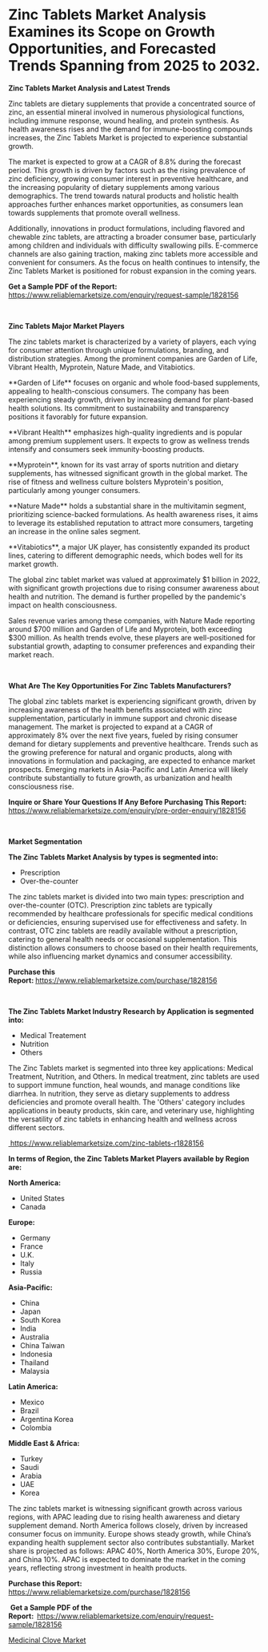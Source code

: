 <p><h1>Zinc Tablets Market Analysis Examines its Scope on Growth Opportunities, and Forecasted Trends Spanning from 2025 to 2032.</h1></p><p><strong>Zinc Tablets Market Analysis and Latest Trends</strong></p>
<p><p>Zinc tablets are dietary supplements that provide a concentrated source of zinc, an essential mineral involved in numerous physiological functions, including immune response, wound healing, and protein synthesis. As health awareness rises and the demand for immune-boosting compounds increases, the Zinc Tablets Market is projected to experience substantial growth.</p><p>The market is expected to grow at a CAGR of 8.8% during the forecast period. This growth is driven by factors such as the rising prevalence of zinc deficiency, growing consumer interest in preventive healthcare, and the increasing popularity of dietary supplements among various demographics. The trend towards natural products and holistic health approaches further enhances market opportunities, as consumers lean towards supplements that promote overall wellness.</p><p>Additionally, innovations in product formulations, including flavored and chewable zinc tablets, are attracting a broader consumer base, particularly among children and individuals with difficulty swallowing pills. E-commerce channels are also gaining traction, making zinc tablets more accessible and convenient for consumers. As the focus on health continues to intensify, the Zinc Tablets Market is positioned for robust expansion in the coming years.</p></p>
<p><strong>Get a Sample PDF of the Report:&nbsp;</strong> <a href="https://www.reliablemarketsize.com/enquiry/request-sample/1828156?utm_campaign=3352&utm_medium=2&utm_source=Github&utm_content=ia&utm_term=08032025&utm_id=zinc-tablets">https://www.reliablemarketsize.com/enquiry/request-sample/1828156</a></p>
<p>&nbsp;</p>
<p><strong>Zinc Tablets Major Market Players</strong></p>
<p><p>The zinc tablets market is characterized by a variety of players, each vying for consumer attention through unique formulations, branding, and distribution strategies. Among the prominent companies are Garden of Life, Vibrant Health, Myprotein, Nature Made, and Vitabiotics.</p><p>**Garden of Life** focuses on organic and whole food-based supplements, appealing to health-conscious consumers. The company has been experiencing steady growth, driven by increasing demand for plant-based health solutions. Its commitment to sustainability and transparency positions it favorably for future expansion.</p><p>**Vibrant Health** emphasizes high-quality ingredients and is popular among premium supplement users. It expects to grow as wellness trends intensify and consumers seek immunity-boosting products.</p><p>**Myprotein**, known for its vast array of sports nutrition and dietary supplements, has witnessed significant growth in the global market. The rise of fitness and wellness culture bolsters Myprotein's position, particularly among younger consumers.</p><p>**Nature Made** holds a substantial share in the multivitamin segment, prioritizing science-backed formulations. As health awareness rises, it aims to leverage its established reputation to attract more consumers, targeting an increase in the online sales segment.</p><p>**Vitabiotics**, a major UK player, has consistently expanded its product lines, catering to different demographic needs, which bodes well for its market growth.</p><p>The global zinc tablet market was valued at approximately $1 billion in 2022, with significant growth projections due to rising consumer awareness about health and nutrition. The demand is further propelled by the pandemic's impact on health consciousness.</p><p>Sales revenue varies among these companies, with Nature Made reporting around $700 million and Garden of Life and Myprotein, both exceeding $300 million. As health trends evolve, these players are well-positioned for substantial growth, adapting to consumer preferences and expanding their market reach.</p></p>
<p>&nbsp;</p>
<p><strong>What Are The Key Opportunities For Zinc Tablets Manufacturers?</strong></p>
<p><p>The global zinc tablets market is experiencing significant growth, driven by increasing awareness of the health benefits associated with zinc supplementation, particularly in immune support and chronic disease management. The market is projected to expand at a CAGR of approximately 8% over the next five years, fueled by rising consumer demand for dietary supplements and preventive healthcare. Trends such as the growing preference for natural and organic products, along with innovations in formulation and packaging, are expected to enhance market prospects. Emerging markets in Asia-Pacific and Latin America will likely contribute substantially to future growth, as urbanization and health consciousness rise.</p></p>
<p><strong>Inquire or Share Your Questions If Any Before Purchasing This Report:</strong> <a href="https://www.reliablemarketsize.com/enquiry/pre-order-enquiry/1828156?utm_campaign=3352&utm_medium=2&utm_source=Github&utm_content=ia&utm_term=08032025&utm_id=zinc-tablets">https://www.reliablemarketsize.com/enquiry/pre-order-enquiry/1828156</a></p>
<p>&nbsp;</p>
<p><strong>Market Segmentation</strong></p>
<p><strong>The Zinc Tablets Market Analysis by types is segmented into:</strong></p>
<p><ul><li>Prescription</li><li>Over-the-counter</li></ul></p>
<p><p>The zinc tablets market is divided into two main types: prescription and over-the-counter (OTC). Prescription zinc tablets are typically recommended by healthcare professionals for specific medical conditions or deficiencies, ensuring supervised use for effectiveness and safety. In contrast, OTC zinc tablets are readily available without a prescription, catering to general health needs or occasional supplementation. This distinction allows consumers to choose based on their health requirements, while also influencing market dynamics and consumer accessibility.</p></p>
<p><strong>Purchase this Report:&nbsp;</strong><a href="https://www.reliablemarketsize.com/purchase/1828156?utm_campaign=3352&utm_medium=2&utm_source=Github&utm_content=ia&utm_term=08032025&utm_id=zinc-tablets">https://www.reliablemarketsize.com/purchase/1828156</a></p>
<p>&nbsp;</p>
<p><strong>The Zinc Tablets Market Industry Research by Application is segmented into:</strong></p>
<p><ul><li>Medical Treatement</li><li>Nutrition</li><li>Others</li></ul></p>
<p><p>The Zinc Tablets market is segmented into three key applications: Medical Treatment, Nutrition, and Others. In medical treatment, zinc tablets are used to support immune function, heal wounds, and manage conditions like diarrhea. In nutrition, they serve as dietary supplements to address deficiencies and promote overall health. The 'Others' category includes applications in beauty products, skin care, and veterinary use, highlighting the versatility of zinc tablets in enhancing health and wellness across different sectors.</p></p>
<p><a href="https://www.reliablemarketsize.com/zinc-tablets-r1828156?utm_campaign=3352&utm_medium=2&utm_source=Github&utm_content=ia&utm_term=08032025&utm_id=zinc-tablets">&nbsp;https://www.reliablemarketsize.com/zinc-tablets-r1828156</a></p>
<p><strong>In terms of Region, the Zinc Tablets Market Players available by Region are:</strong></p>
<p>
    <p> <strong> North America: </strong>
        <ul>
            <li>United States</li>
            <li>Canada</li>
        </ul>
        </p> 
    <p> <strong> Europe: </strong>
        <ul>
            <li>Germany</li>
            <li>France</li>
            <li>U.K.</li>
            <li>Italy</li>
            <li>Russia</li>
        </ul>
        </p> 
    <p> <strong> Asia-Pacific: </strong>
        <ul>
            <li>China</li>
            <li>Japan</li>
            <li>South Korea</li>
            <li>India</li>
            <li>Australia</li>
            <li>China Taiwan</li>
            <li>Indonesia</li>
            <li>Thailand</li>
            <li>Malaysia</li>
        </ul>
        </p> 
    <p> <strong> Latin America: </strong>
        <ul>
            <li>Mexico</li>
            <li>Brazil</li>
            <li>Argentina Korea</li>
            <li>Colombia</li>
        </ul>
        </p> 
    <p> <strong> Middle East & Africa: </strong>
        <ul>
            <li>Turkey</li>
            <li>Saudi</li>
            <li>Arabia</li>
            <li>UAE</li>
            <li>Korea</li>
        </ul>
    </p>
    </p>
<p><p>The zinc tablets market is witnessing significant growth across various regions, with APAC leading due to rising health awareness and dietary supplement demand. North America follows closely, driven by increased consumer focus on immunity. Europe shows steady growth, while China’s expanding health supplement sector also contributes substantially. Market share is projected as follows: APAC 40%, North America 30%, Europe 20%, and China 10%. APAC is expected to dominate the market in the coming years, reflecting strong investment in health products.</p></p>
<p><strong>Purchase this Report: </strong><a href="https://www.reliablemarketsize.com/purchase/1828156?utm_campaign=3352&utm_medium=2&utm_source=Github&utm_content=ia&utm_term=08032025&utm_id=zinc-tablets">https://www.reliablemarketsize.com/purchase/1828156</a></p>
<p>&nbsp;<strong>Get a Sample PDF of the Report:&nbsp;&nbsp;</strong><a href="https://www.reliablemarketsize.com/enquiry/request-sample/1828156?utm_campaign=3352&utm_medium=2&utm_source=Github&utm_content=ia&utm_term=08032025&utm_id=zinc-tablets">https://www.reliablemarketsize.com/enquiry/request-sample/1828156</a></p>
<p><strong></strong></p>
<p><p><a href="https://github.com/supicweg/Market-Research-Report-List-1/blob/main/medicinal-clove-market.md?utm_campaign=3352&utm_medium=2&utm_source=Github&utm_content=ia&utm_term=08032025&utm_id=zinc-tablets">Medicinal Clove Market</a></p></p>